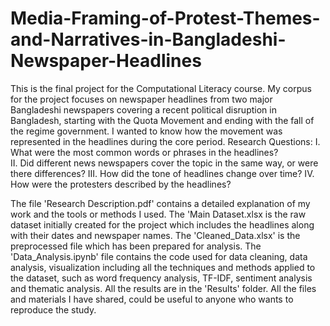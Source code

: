 # Media-Framing-of-Protest-Themes-and-Narratives-in-Bangladeshi-Newspaper-Headlines
This is the final project for the Computational Literacy course.
My corpus for the project focuses on newspaper headlines from two major Bangladeshi newspapers covering a recent political disruption in Bangladesh, starting with the Quota Movement and ending with the fall of the regime government.
I wanted to know how the movement was represented in the headlines during the core period.
Research Questions:
I. What were the most common words or phrases in the headlines?  
II. Did different news newspapers cover the topic in the same way, or were there 
differences?
III. How did the tone of headlines change over time? 
IV. How were the protesters described by the headlines?
 
The file 'Research Description.pdf' contains a detailed explanation of my work and the tools or methods I used.
The 'Main Dataset.xlsx is the raw dataset initially created for the project which includes the headlines along with their dates and newspaper names.
The 'Cleaned_Data.xlsx' is the preprocessed file which has been prepared for analysis.
The 'Data_Analysis.ipynb' file contains the code used for data cleaning, data analysis, visualization including all the techniques and methods applied to the dataset, such as word frequency analysis, TF-IDF, sentiment analysis and thematic analysis.
All the results are in the 'Results' folder.
All the files and materials I have shared, could be useful to anyone who wants to reproduce the study.
